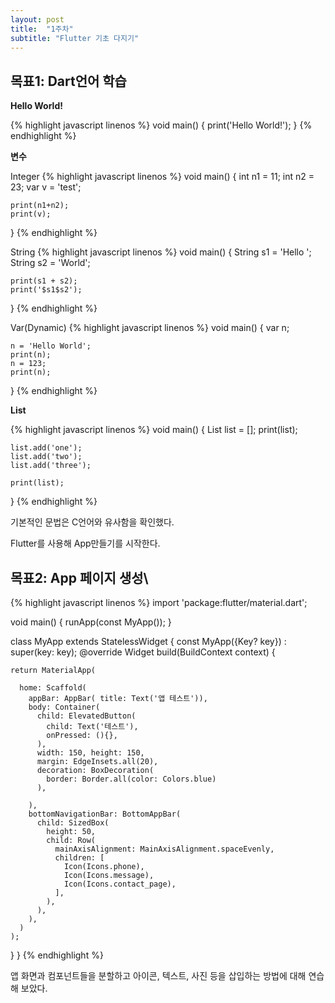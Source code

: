 ```yaml
---
layout: post
title:  "1주차"
subtitle: "Flutter 기초 다지기"
---
```


## 목표1: Dart언어 학습

**Hello World!**

{% highlight javascript linenos %}
void main() {
    print('Hello World!');
}
{% endhighlight %}

**변수**

Integer
{% highlight javascript linenos %}
void main() {
    int n1 = 11;
    int n2 = 23;
    var v = 'test';
  
    print(n1+n2);
    print(v);
}
{% endhighlight %}

String
{% highlight javascript linenos %}
void main() {
    String s1 = 'Hello ';
    String s2 = 'World';
  
    print(s1 + s2);
    print('$s1$s2');
}
{% endhighlight %}

Var(Dynamic)
{% highlight javascript linenos %}
void main() {
    var n;
  
    n = 'Hello World';
    print(n);
    n = 123;
    print(n);
}
{% endhighlight %}

**List**

{% highlight javascript linenos %}
void main() {
    List list = [];
    print(list);
    
    list.add('one');
    list.add('two');
    list.add('three');
    
    print(list);
}
{% endhighlight %}

기본적인 문법은 C언어와 유사함을 확인했다.

Flutter를 사용해 App만들기를 시작한다.

## 목표2: App 페이지 생성\


{% highlight javascript linenos %}
import 'package:flutter/material.dart';

void main() {
  runApp(const MyApp());
}

class MyApp extends StatelessWidget {
  const MyApp({Key? key}) : super(key: key);
  @override
  Widget build(BuildContext context) {

    return MaterialApp(

      home: Scaffold(
        appBar: AppBar( title: Text('앱 테스트')),
        body: Container(
          child: ElevatedButton(
            child: Text('테스트'),
            onPressed: (){},
          ),
          width: 150, height: 150,
          margin: EdgeInsets.all(20),
          decoration: BoxDecoration(
            border: Border.all(color: Colors.blue)
          ),

        ),
        bottomNavigationBar: BottomAppBar(
          child: SizedBox(
            height: 50,
            child: Row(
              mainAxisAlignment: MainAxisAlignment.spaceEvenly,
              children: [
                Icon(Icons.phone),
                Icon(Icons.message),
                Icon(Icons.contact_page),
              ],
            ),
          ),
        ),
      )
    );
  }
}
{% endhighlight %}

앱 화면과 컴포넌트들을 분할하고 아이콘, 텍스트, 사진 등을 삽입하는 방법에 대해 연습해 보았다.
